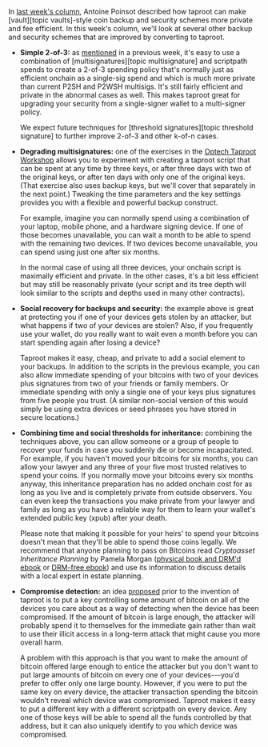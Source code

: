 In [last week's column][taproot series vaults], Antoine Poinsot described how taproot
can make [vault][topic vaults]-style coin backup and security schemes
more private and fee efficient.  In this week's column, we'll look
at several other backup and security schemes that are improved by
converting to taproot.

- **Simple 2-of-3:** as [mentioned][threshold signing] in a previous
  week, it's easy to use a combination of [multisignatures][topic
  multisignature] and scriptpath spends to create a 2-of-3 spending
  policy that's normally just as efficient onchain as a single-sig spend
  and which is much more private than current P2SH and P2WSH multisigs.
  It's still fairly efficient and private in the abnormal cases as well.
  This makes taproot great for upgrading your security from a
  single-signer wallet to a multi-signer policy.

    We expect future techniques for [threshold signatures][topic
    threshold signature] to further improve 2-of-3 and other k-of-n
    cases.

- **Degrading multisignatures:** one of the exercises in the [Optech
  Taproot Workshop][taproot workshop] allows you to experiment with
  creating a taproot script that can be spent at any time by three keys,
  or after three days with two of the original keys, or after ten days
  with only one of the original keys.  (That exercise also uses backup
  keys, but we'll cover that separately in the next point.)  Tweaking
  the time parameters and the key settings provides you with a flexible
  and powerful backup construct.

    For example, imagine you can normally spend using a combination of
    your laptop, mobile phone, and a hardware signing device.  If one of
    those becomes unavailable, you can wait a month to be able to spend
    with the remaining two devices.  If two devices become unavailable,
    you can spend using just one after six months.

    In the normal case of using all three devices, your onchain script
    is maximally efficient and private.  In the other cases, it's a bit
    less efficient but may still be reasonably private (your script and
    its tree depth will look similar to the scripts and depths used in
    many other contracts).

- **Social recovery for backups and security:** the example above is
  great at protecting you if one of your devices gets stolen by an
  attacker, but what happens if two of your devices are stolen?  Also,
  if you frequently use your wallet, do you really want to wait even a
  month before you can start spending again after losing a device?

    Taproot makes it easy, cheap, and private to add a social element to
    your backups.  In addition to the scripts in the previous example,
    you can also allow immediate spending of your bitcoins with two of
    your devices plus signatures from two of your friends or family
    members.  Or immediate spending with only a single one of your keys
    plus signatures from five people you trust.  (A similar non-social
    version of this would simply be using extra devices or seed phrases
    you have stored in secure locations.)

- **Combining time and social thresholds for inheritance:** combining
  the techniques above, you can allow someone or a group of people to
  recover your funds in case you suddenly die or become incapacitated.
  For example, if you haven't moved your bitcoins for six months, you
  can allow your lawyer and any three of your five most trusted
  relatives to spend your coins.  If you normally move your bitcoins
  every six months anyway, this inheritance preparation has no added
  onchain cost for as long as you live and is completely private from
  outside observers.  You can even keep the transactions you make
  private from your lawyer and family as long as you have a reliable way
  for them to learn your wallet's extended public key (xpub) after your
  death.

    Please note that making it possible for your heirs' to spend your
    bitcoins doesn't mean that they'll be able to spend those coins
    legally.  We recommend that anyone planning to pass on Bitcoins read
    *Cryptoasset Inheritance Planning* by Pamela Morgan ([physical book
    and DRM'd ebook][cip amazon] or [DRM-free ebook][cip aantonop]) and
    use its information to discuss details with a local expert in estate
    planning.

- **Compromise detection:** an idea [proposed][tree signatures] prior to
  the invention of taproot is to put a key controlling some amount of
  bitcoin on all of the devices you care about as a way of detecting
  when the device has been compromised.  If the amount of bitcoin is
  large enough, the attacker will probably spend it to themselves for
  the immediate gain rather than wait to use their illicit access in a
  long-term attack that might cause you more overall harm.

    A problem with this approach is that you want to make the amount of
    bitcoin offered large enough to entice the attacker but you don't
    want to put large amounts of bitcoin on every one of your
    devices---you'd prefer to offer only one large bounty.  However, if
    you were to put the same key on every device, the attacker
    transaction spending the bitcoin wouldn't reveal which device was
    compromised.  Taproot makes it easy to put a different key with a
    different scriptpath on every device.  Any one of those keys
    will be able to spend all the funds controlled by that address, but
    it can also uniquely identify to you which device was compromised.

[taproot series vaults]: /en/preparing-for-taproot/#vaults-with-taproot
[cip amazon]: https://amazon.com/Cryptoasset-Inheritance-Planning-Simple-Owners/dp/1947910116
[cip aantonop]: https://aantonop.com/product/cryptoasset-inheritance-planning-a-simple-guide-for-owners/
[tree signatures]: https://blockstream.com/2015/08/24/en-treesignatures/#h.2lysjsnoo7jd
[threshold signing]: /en/preparing-for-taproot/#threshold-signing
[taproot workshop]: https://github.com/bitcoinops/taproot-workshop
